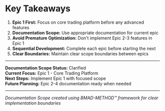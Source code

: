 # Key Takeaways

1. **Epic 1 First:** Focus on core trading platform before any advanced features
2. **Documentation Scope:** Use appropriate documentation for current epic
3. **Avoid Premature Optimization:** Don't implement Epic 2-3 features in Epic 1
4. **Sequential Development:** Complete each epic before starting the next
5. **Clear Boundaries:** Maintain clear scope boundaries between epics

---

**Documentation Scope Status:** Clarified  
**Current Focus:** Epic 1 - Core Trading Platform  
**Next Steps:** Implement Epic 1 with focused scope  
**Future Planning:** Epic 2-4 documentation ready when needed

---

*Documentation Scope created using BMAD-METHOD™ framework for clear implementation boundaries*
